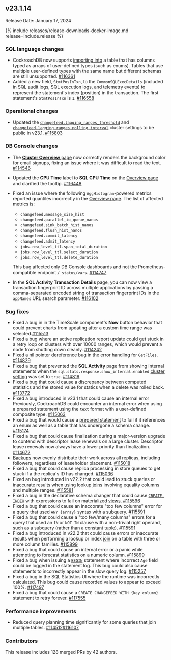 ## v23.1.14

Release Date: January 17, 2024

{% include releases/release-downloads-docker-image.md release=include.release %}

<h3 id="v23-1-14-sql-language-changes">SQL language changes</h3>

- CockroachDB now supports [importing into](https://www.cockroachlabs.com/docs/v23.1/import-into) a table that has columns typed as arrays of user-defined types (such as enums). Tables that use multiple user-defined types with the same name but different schemas are still unsupported. [#116361][#116361]
- Added a new field, `StmtPosInTxn`, to the `CommonSQLExecDetails` (included in SQL audit logs, SQL execution logs, and telemetry events) to represent the statement's index (position) in the transaction. The first statement's `StmtPosInTxn` is `1`. [#116558][#116558]

<h3 id="v23-1-14-operational-changes">Operational changes</h3>

- Updated the [`changefeed.lagging_ranges_threshold`](https://www.cockroachlabs.com/docs/v23.1/cluster-settings#settings) and [`changefeed.lagging_ranges_polling_interval`](https://www.cockroachlabs.com/docs/v23.1/cluster-settings#settings) cluster settings to be public in v23.1. [#115803][#115803]

<h3 id="v23-1-14-db-console-changes">DB Console changes</h3>

- The [**Cluster Overview** page](https://www.cockroachlabs.com/docs/v23.1/ui-cluster-overview-page) now correctly renders the background color for email signups, fixing an issue where it was difficult to read the text. [#114546][#114546]
- Updated the **CPU Time** label to **SQL CPU Time** on the [Overview page](https://www.cockroachlabs.com/docs/v23.1/ui-overview-dashboard) and clarified the tooltip. [#116448][#116448]
- Fixed an issue where the following `AggHistogram`-powered metrics reported quantiles incorrectly in the [Overview page](https://www.cockroachlabs.com/docs/v23.1/ui-overview-dashboard). The list of affected metrics is:  
    - `changefeed.message_size_hist` 
    - `changefeed.parallel_io_queue_nanos` 
    - `changefeed.sink_batch_hist_nanos` 
    - `changefeed.flush_hist_nanos` 
    - `changefeed.commit_latency` 
    - `changefeed.admit_latency` 
    - `jobs.row_level_ttl.span_total_duration` 
    - `jobs.row_level_ttl.select_duration` 
    - `jobs.row_level_ttl.delete_duration`  

    This bug affected only DB Console dashboards and not the Prometheus-compatible endpoint `/_status/vars`. [#114747][#114747]
- In the **SQL Activity Transaction Details** page, you can now view a transaction fingerprint ID across multiple applications by passing a comma-separated encoded string of transaction fingerprint IDs in the `appNames` URL search parameter. [#116102][#116102]

<h3 id="v23-1-14-bug-fixes">Bug fixes</h3>

- Fixed a bug in in the TimeScale component's **Now** button behavior that could prevent charts from updating after a custom time range was selected.[#115513][#115513]
- Fixed a bug where an active replication report update could get stuck in a retry loop on clusters with over 10000 ranges, which would prevent a node from shutting down cleanly. [#114242][#114242]
- Fixed a nil pointer dereference bug in the error handling for `GetFiles`. [#114829][#114829]
- Fixed a bug that prevented the **SQL Activity** page from showing internal statements when the `sql.stats.response.show_internal.enabled` [cluster setting](https://www.cockroachlabs.com/docs/v23.1/cluster-settings) was set to `true`. [#114819][#114819]
- Fixed a bug that could cause a discrepancy between computed statistics and the stored value for statics when a delete was rolled back. [#113772][#113772]
- Fixed a bug introduced in v23.1 that could cause an internal error Previously, CockroachDB could encounter an internal error when using a prepared statement using the `text` format with a user-defined composite type. [#115063][#115063]
- Fixed a bug that would cause a [prepared statement](https://www.cockroachlabs.com/docs/v23.1/sql-grammar#prepare_stmt) to fail if it references an enum as well as a table that has undergone a schema change. [#115174][#115174]
- Fixed a bug that could cause finalization during a major-version upgrade to contend with descriptor lease renewals on a large cluster. Descriptor lease renewals now always have a lower priority than finalization. [#114672][#114672]
- [Backups](https://www.cockroachlabs.com/docs/v23.1/backup) now evenly distribute their work across all replicas, including followers, regardless of leaseholder placement. [#115018][#115018]
- Fixed a bug that could cause replica processing in store queues to get stuck if a the replica's ID has changed. [#115036][#115036]
- Fixed an bug introduced in v22.2 that could lead to stuck queries or inaccurate results when using lookup [joins](https://www.cockroachlabs.com/docs/v23.1/joins) involving equality columns and multiple ranges. [#115581][#115581]
- Fixed a bug in the declarative schema changer that could cause [`CREATE INDEX`](https://www.cockroachlabs.com/docs/v23.1/create-index) with expressions to fail on materialized [views](https://www.cockroachlabs.com/docs/v23.1/views). [#115596][#115596]
- Fixed a bug that could cause an inaccorate "too few columns" error for a query that used `ANY {array}` syntax with a subquery. [#115591][#115591]
- Fixed a bug that could cause  a "too few/many columns" errors for a query that used an `IN` or `NOT IN` clause with a non-trivial right operand, such as a subquery (rather than a constant tuple). [#115591][#115591]
- Fixed a bug introduced in v22.2 that could cause errors or inaccurate results when performing a lookup or index [join](https://www.cockroachlabs.com/docs/v23.1/joins) on a table with three or more column families. [#115899][#115899]
- Fixed a bug that could cause an internal error or a panic while attempting to forecast statistics on a numeric column. [#115899][#115899]
- Fixed a bug when issuing a [`BEGIN`](https://www.cockroachlabs.com/docs/v23.1/begin-transaction) statement where incorrect `Age` field could be logged in the statement log. This bug could also cause statements to incorrectly appear in the slow query log. [#115257][#115257]
- Fixed a bug in the SQL Statistics UI where the runtime was incorrectly calculated. This bug could cause recorded values to appear to exceed 100%. [#117497][#117497]
- Fixed a bug that could cause a `CREATE CHANGEFEED WITH {key_column}` statement to retry forever. [#117555][#117555]

<h3 id="v23-1-14-performance-improvements">Performance improvements</h3>

- Reduced query planning time significantly for some queries that join multiple tables. [#114512][#114512][#116107][#116107]

<div class="release-note-contributors" markdown="1">

<h3 id="v23-1-14-contributors">Contributors</h3>

This release includes 128 merged PRs by 42 authors.

</div>

[#113772]: https://github.com/cockroachdb/cockroach/pull/113772
[#114242]: https://github.com/cockroachdb/cockroach/pull/114242
[#114512]: https://github.com/cockroachdb/cockroach/pull/114512
[#114546]: https://github.com/cockroachdb/cockroach/pull/114546
[#114672]: https://github.com/cockroachdb/cockroach/pull/114672
[#114747]: https://github.com/cockroachdb/cockroach/pull/114747
[#114819]: https://github.com/cockroachdb/cockroach/pull/114819
[#114829]: https://github.com/cockroachdb/cockroach/pull/114829
[#115018]: https://github.com/cockroachdb/cockroach/pull/115018
[#115036]: https://github.com/cockroachdb/cockroach/pull/115036
[#115063]: https://github.com/cockroachdb/cockroach/pull/115063
[#115174]: https://github.com/cockroachdb/cockroach/pull/115174
[#115257]: https://github.com/cockroachdb/cockroach/pull/115257
[#115513]: https://github.com/cockroachdb/cockroach/pull/115513
[#115581]: https://github.com/cockroachdb/cockroach/pull/115581
[#115591]: https://github.com/cockroachdb/cockroach/pull/115591
[#115596]: https://github.com/cockroachdb/cockroach/pull/115596
[#115603]: https://github.com/cockroachdb/cockroach/pull/115603
[#115803]: https://github.com/cockroachdb/cockroach/pull/115803
[#115899]: https://github.com/cockroachdb/cockroach/pull/115899
[#116102]: https://github.com/cockroachdb/cockroach/pull/116102
[#116107]: https://github.com/cockroachdb/cockroach/pull/116107
[#116361]: https://github.com/cockroachdb/cockroach/pull/116361
[#116448]: https://github.com/cockroachdb/cockroach/pull/116448
[#116517]: https://github.com/cockroachdb/cockroach/pull/116517
[#116558]: https://github.com/cockroachdb/cockroach/pull/116558
[#117497]: https://github.com/cockroachdb/cockroach/pull/117497
[#117555]: https://github.com/cockroachdb/cockroach/pull/117555
[d27790ece]: https://github.com/cockroachdb/cockroach/commit/d27790ece
